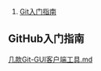 1. [Git入门指南](https://github.com/youngjuning/OcaloneShop/blob/master/stuff/docs/git入门指南.md)

## GitHub入门指南

[几款Git-GUI客户端工具.md](https://github.com/youngjuning/OcaloneShop/blob/master/stuff/docs/几款Git-GUI客户端工具.md)
